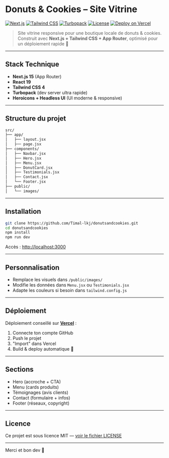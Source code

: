 # Donuts & Cookies – Site Vitrine

[![Next.js](https://img.shields.io/badge/Next.js-15-blue?logo=next.js&logoColor=white)](https://nextjs.org/)
[![Tailwind CSS](https://img.shields.io/badge/Tailwind_CSS-4-blue?logo=tailwind-css&logoColor=white)](https://tailwindcss.com/)
[![Turbopack](https://img.shields.io/badge/Bundler-Turbopack-yellow)](https://turbo.build/pack)
[![License](https://img.shields.io/github/license/ton-pseudo/donutsandcookies)](LICENSE)
[![Deploy on Vercel](https://img.shields.io/badge/Deployed_on-Vercel-black?logo=vercel)](https://vercel.com/)

> Site vitrine responsive pour une boutique locale de donuts & cookies.  
> Construit avec **Next.js + Tailwind CSS + App Router**, optimisé pour un déploiement rapide 🚀

---

## Stack Technique

- **Next.js 15** (App Router)
- **React 19**
- **Tailwind CSS 4**
- **Turbopack** (dev server ultra rapide)
- **Heroicons + Headless UI** (UI moderne & responsive)

---

## Structure du projet

```bash
src/
├── app/
│   ├── layout.jsx
│   ├── page.jsx
├── components/
│   ├── Navbar.jsx
│   ├── Hero.jsx
│   ├── Menu.jsx
│   ├── DonutCard.jsx
│   ├── Testimonials.jsx
│   ├── Contact.jsx
│   └── Footer.jsx
├── public/
│   └── images/
````

---

## Installation

```bash
git clone https://github.com/Timal-lkj/donutsandcookies.git
cd donutsandcookies
npm install
npm run dev
```

Accès : [http://localhost:3000](http://localhost:3000)

---

## Personnalisation

* Remplace les visuels dans `/public/images/`
* Modifie les données dans `Menu.jsx` ou `Testimonials.jsx`
* Adapte les couleurs si besoin dans `tailwind.config.js`

---

## Déploiement

Déploiement conseillé sur **[Vercel](https://vercel.com/)** :

1. Connecte ton compte GitHub
2. Push le projet
3. "Import" dans Vercel
4. Build & deploy automatique 🎉

---

## Sections

* Hero (accroche + CTA)
* Menu (cards produits)
* Témoignages (avis clients)
* Contact (formulaire + infos)
* Footer (réseaux, copyright)

---

## Licence

Ce projet est sous licence MIT — [voir le fichier LICENSE](LICENSE)

---

Merci et bon dev 🧡
